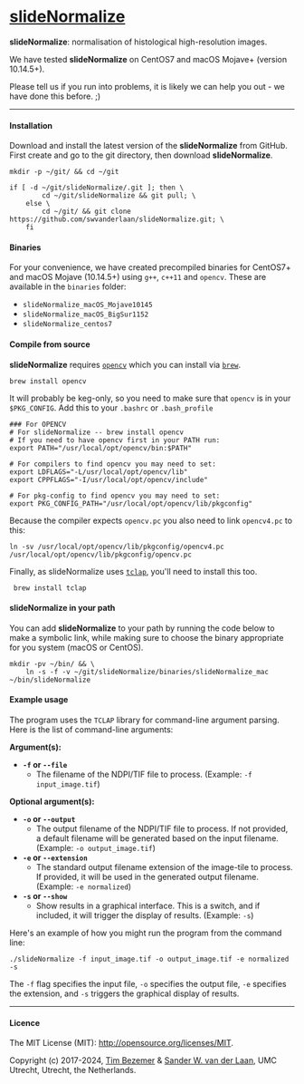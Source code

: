 [slideNormalize](https://github.com/swvanderlaan/slideNormalize)
============

**slideNormalize**: normalisation of histological high-resolution images.

We have tested **slideNormalize** on CentOS7 and macOS Mojave+ (version 10.14.5+).

Please tell us if you run into problems, it is likely we can help you out - we have done this before. ;)


--------------

#### Installation 
Download and install the latest version of the **slideNormalize** from GitHub. First create and go to the git directory, then download **slideNormalize**.

```
mkdir -p ~/git/ && cd ~/git
```
```
if [ -d ~/git/slideNormalize/.git ]; then \
		cd ~/git/slideNormalize && git pull; \
	else \
		cd ~/git/ && git clone https://github.com/swvanderlaan/slideNormalize.git; \
	fi
```

#### Binaries

For your convenience, we have created precompiled binaries for CentOS7+ and macOS Mojave (10.14.5+) using `g++`, `c++11` and `opencv`. These are available in the `binaries` folder:

- `slideNormalize_macOS_Mojave10145`
- `slideNormalize_macOS_BigSur1152`
- `slideNormalize_centos7`

#### Compile from source

**slideNormalize** requires [`opencv`](https://formulae.brew.sh/formula/opencv) which you can install via [`brew`](https://brew.sh).

```
brew install opencv
```

It will probably be keg-only, so you need to make sure that `opencv` is in your `$PKG_CONFIG`. Add this to your `.bashrc` or `.bash_profile`

```
### For OPENCV
# For slideNormalize -- brew install opencv
# If you need to have opencv first in your PATH run:
export PATH="/usr/local/opt/opencv/bin:$PATH"

# For compilers to find opencv you may need to set:
export LDFLAGS="-L/usr/local/opt/opencv/lib"
export CPPFLAGS="-I/usr/local/opt/opencv/include"

# For pkg-config to find opencv you may need to set:
export PKG_CONFIG_PATH="/usr/local/opt/opencv/lib/pkgconfig"
```

Because the compiler expects `opencv.pc` you also need to link `opencv4.pc` to this:

```
ln -sv /usr/local/opt/opencv/lib/pkgconfig/opencv4.pc /usr/local/opt/opencv/lib/pkgconfig/opencv.pc
```

Finally, as slideNormalize uses [`tclap`](https://formulae.brew.sh/formula/tclap), you'll need to install this too. 

```
 brew install tclap
 ```

#### slideNormalize in your path
You can add **slideNormalize** to your path by running the code below to make a symbolic link, while making sure to choose the binary appropriate for you system (macOS or CentOS).

```
mkdir -pv ~/bin/ && \
	ln -s -f -v ~/git/slideNormalize/binaries/slideNormalize_mac ~/bin/slideNormalize
```

#### Example usage

The program uses the `TCLAP` library for command-line argument parsing. Here is the list of command-line arguments:

**Argument(s):**
- **`-f` or `--file`**
  - The filename of the NDPI/TIF file to process. (Example: `-f input_image.tif`)

**Optional argument(s):**
- **`-o` or `--output`**
  - The output filename of the NDPI/TIF file to process. If not provided, a default filename will be generated based on the input filename. (Example: `-o output_image.tif`)
- **`-e` or `--extension`**
  - The standard output filename extension of the image-tile to process. If provided, it will be used in the generated output filename. (Example: `-e normalized`)
- **`-s` or `--show`**
  - Show results in a graphical interface. This is a switch, and if included, it will trigger the display of results. (Example: `-s`)

Here's an example of how you might run the program from the command line:

```
./slideNormalize -f input_image.tif -o output_image.tif -e normalized -s
```

The `-f` flag specifies the input file, `-o` specifies the output file, `-e` specifies the extension, and `-s` triggers the graphical display of results.


-----------------------------------------------
#### Licence
The MIT License (MIT): <http://opensource.org/licenses/MIT>.

Copyright (c) 2017-2024, [Tim Bezemer](https://github.com/tbezemer) & [Sander W. van der Laan](https://github.com/swvanderlaan), UMC Utrecht, Utrecht, the Netherlands.

